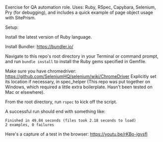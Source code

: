Exercise for QA automation role. Uses: 
Ruby, RSpec, Capybara, Selenium, Pry (for debugging), and includes a quick example of page object usage with SitePrism.

Setup:

Install the latest version of Ruby language.

Install Bundler: https://bundler.io/

Navigate to this repo's root directory in your Terminal or command prompt, and run `bundle install` to install the Ruby gems specified in Gemfile.

Make sure you have chromedriver: https://github.com/SeleniumHQ/selenium/wiki/ChromeDriver
Explicitly set its location if necessary, in spec_helper (This repo was put together on Windows, which required a little extra boilerplate. Hasn't been tested on Mac or elsewhere).

From the root directory, run `rspec` to kick off the script.



A successful run should end with something like:
```
Finished in 49.84 seconds (files took 2.18 seconds to load)
2 examples, 0 failures
```

Here's a capture of a test in the browser:
https://youtu.be/rKBo-igvsfI
